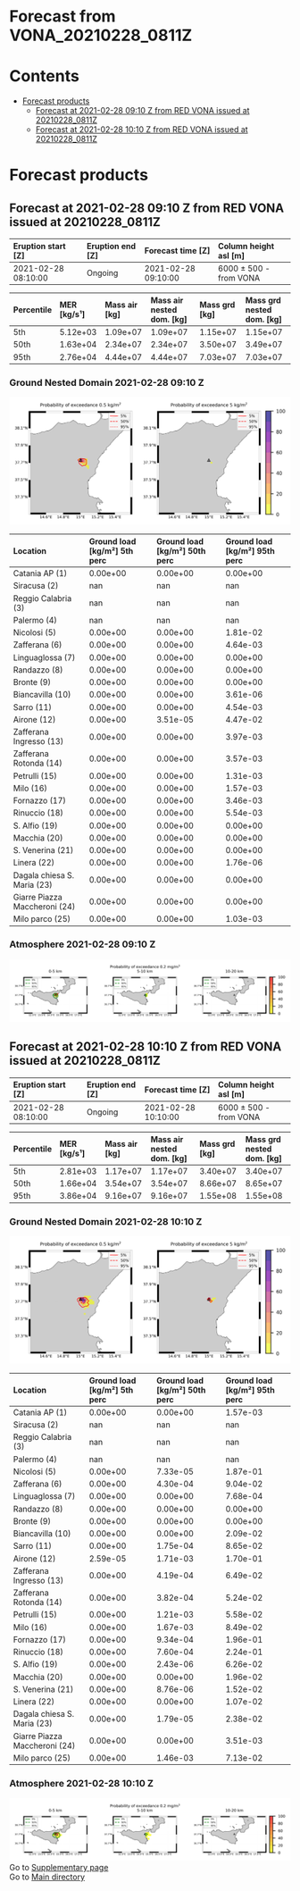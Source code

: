 
Forecast from VONA_20210228_0811Z
=================================

Contents
========

* [Forecast products](#forecast-products)
	* [Forecast at 2021-02-28 09:10 Z from RED VONA issued at 20210228_0811Z](#forecast-at-2021-02-28-0910-z-from-red-vona-issued-at-20210228_0811z)
	* [Forecast at 2021-02-28 10:10 Z from RED VONA issued at 20210228_0811Z](#forecast-at-2021-02-28-1010-z-from-red-vona-issued-at-20210228_0811z)

# Forecast products

## Forecast at 2021-02-28 09:10 Z from RED VONA issued at 20210228_0811Z
  

|Eruption start [Z]|Eruption end [Z]|Forecast time [Z]|Column height asl [m]|
| :--- | :--- | :--- | :--- |
|2021-02-28 08:10:00|Ongoing|2021-02-28 09:10:00|6000 ± 500 - from VONA|
  
  

|Percentile|MER [kg/s¹]|Mass air [kg]|Mass air nested dom. [kg]|Mass grd [kg]|Mass grd nested dom. [kg]|
| :--- | :--- | :--- | :--- | :--- | :--- |
|5th|5.12e+03|1.09e+07|1.09e+07|1.15e+07|1.15e+07|
|50th|1.63e+04|2.34e+07|2.34e+07|3.50e+07|3.49e+07|
|95th|2.76e+04|4.44e+07|4.44e+07|7.03e+07|7.03e+07|
  

### Ground Nested Domain 2021-02-28 09:10 Z
  
![](./figures/probability_grd_2021_02_28_0910_grid_1_1.png)  
  
  
  
  
  
  
  
  
  
  
  
  
  
  
  
  
  
  
  
  
  
  
  
  

|Location|Ground load [kg/m²] 5th perc|Ground load [kg/m²] 50th perc|Ground load [kg/m²] 95th perc|
| :--- | :--- | :--- | :--- |
|Catania AP (1)|0.00e+00|0.00e+00|0.00e+00|
|Siracusa (2)|nan|nan|nan|
|Reggio Calabria (3)|nan|nan|nan|
|Palermo (4)|nan|nan|nan|
|Nicolosi (5)|0.00e+00|0.00e+00|1.81e-02|
|Zafferana (6)|0.00e+00|0.00e+00|4.64e-03|
|Linguaglossa (7)|0.00e+00|0.00e+00|0.00e+00|
|Randazzo (8)|0.00e+00|0.00e+00|0.00e+00|
|Bronte (9)|0.00e+00|0.00e+00|0.00e+00|
|Biancavilla (10)|0.00e+00|0.00e+00|3.61e-06|
|Sarro (11)|0.00e+00|0.00e+00|4.54e-03|
|Airone (12)|0.00e+00|3.51e-05|4.47e-02|
|Zafferana Ingresso (13)|0.00e+00|0.00e+00|3.97e-03|
|Zafferana Rotonda (14)|0.00e+00|0.00e+00|3.57e-03|
|Petrulli (15)|0.00e+00|0.00e+00|1.31e-03|
|Milo (16)|0.00e+00|0.00e+00|1.57e-03|
|Fornazzo (17)|0.00e+00|0.00e+00|3.46e-03|
|Rinuccio (18)|0.00e+00|0.00e+00|5.54e-03|
|S. Alfio (19)|0.00e+00|0.00e+00|0.00e+00|
|Macchia (20)|0.00e+00|0.00e+00|0.00e+00|
|S. Venerina (21)|0.00e+00|0.00e+00|0.00e+00|
|Linera (22)|0.00e+00|0.00e+00|1.76e-06|
|Dagala chiesa S. Maria (23)|0.00e+00|0.00e+00|0.00e+00|
|Giarre Piazza Maccheroni (24)|0.00e+00|0.00e+00|0.00e+00|
|Milo parco (25)|0.00e+00|0.00e+00|1.03e-03|
  

### Atmosphere 2021-02-28 09:10 Z
  
![](./figures/probability_air_2021_02_28_0910_grid_2_conclev_1_1.png)
## Forecast at 2021-02-28 10:10 Z from RED VONA issued at 20210228_0811Z
  

|Eruption start [Z]|Eruption end [Z]|Forecast time [Z]|Column height asl [m]|
| :--- | :--- | :--- | :--- |
|2021-02-28 08:10:00|Ongoing|2021-02-28 10:10:00|6000 ± 500 - from VONA|
  
  

|Percentile|MER [kg/s¹]|Mass air [kg]|Mass air nested dom. [kg]|Mass grd [kg]|Mass grd nested dom. [kg]|
| :--- | :--- | :--- | :--- | :--- | :--- |
|5th|2.81e+03|1.17e+07|1.17e+07|3.40e+07|3.40e+07|
|50th|1.66e+04|3.54e+07|3.54e+07|8.66e+07|8.65e+07|
|95th|3.86e+04|9.16e+07|9.16e+07|1.55e+08|1.55e+08|
  

### Ground Nested Domain 2021-02-28 10:10 Z
  
![](./figures/probability_grd_2021_02_28_1010_grid_1_2.png)  
  
  
  
  
  
  
  
  
  
  
  
  
  
  
  
  
  
  
  
  
  
  
  
  

|Location|Ground load [kg/m²] 5th perc|Ground load [kg/m²] 50th perc|Ground load [kg/m²] 95th perc|
| :--- | :--- | :--- | :--- |
|Catania AP (1)|0.00e+00|0.00e+00|1.57e-03|
|Siracusa (2)|nan|nan|nan|
|Reggio Calabria (3)|nan|nan|nan|
|Palermo (4)|nan|nan|nan|
|Nicolosi (5)|0.00e+00|7.33e-05|1.87e-01|
|Zafferana (6)|0.00e+00|4.30e-04|9.04e-02|
|Linguaglossa (7)|0.00e+00|0.00e+00|7.68e-04|
|Randazzo (8)|0.00e+00|0.00e+00|0.00e+00|
|Bronte (9)|0.00e+00|0.00e+00|0.00e+00|
|Biancavilla (10)|0.00e+00|0.00e+00|2.09e-02|
|Sarro (11)|0.00e+00|1.75e-04|8.65e-02|
|Airone (12)|2.59e-05|1.71e-03|1.70e-01|
|Zafferana Ingresso (13)|0.00e+00|4.19e-04|6.49e-02|
|Zafferana Rotonda (14)|0.00e+00|3.82e-04|5.24e-02|
|Petrulli (15)|0.00e+00|1.21e-03|5.58e-02|
|Milo (16)|0.00e+00|1.67e-03|8.49e-02|
|Fornazzo (17)|0.00e+00|9.34e-04|1.96e-01|
|Rinuccio (18)|0.00e+00|7.60e-04|2.24e-01|
|S. Alfio (19)|0.00e+00|2.43e-06|6.26e-02|
|Macchia (20)|0.00e+00|0.00e+00|1.96e-02|
|S. Venerina (21)|0.00e+00|8.76e-06|1.52e-02|
|Linera (22)|0.00e+00|0.00e+00|1.07e-02|
|Dagala chiesa S. Maria (23)|0.00e+00|1.79e-05|2.38e-02|
|Giarre Piazza Maccheroni (24)|0.00e+00|0.00e+00|3.51e-03|
|Milo parco (25)|0.00e+00|1.46e-03|7.13e-02|
  

### Atmosphere 2021-02-28 10:10 Z
  
![](./figures/probability_air_2021_02_28_1010_grid_2_conclev_1_2.png)  
Go to [Supplementary page](Supplementary_page.md)  
Go to [Main directory](https://github.com/federicapardini/Real_time_ash_forecast)